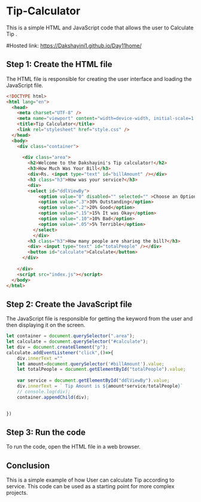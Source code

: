 
# Tip-Calculator

This is a simple HTML and JavaScript code that allows the user to Calculate Tip .

#Hosted link: https://Dakshayini1.github.io/Day11home/

## Step 1: Create the HTML file

The HTML file is responsible for creating the user interface and loading the JavaScript file.

```html
<!DOCTYPE html>
<html lang="en">
  <head>
    <meta charset="UTF-8" />
    <meta name="viewport" content="width=device-width, initial-scale=1.0" />
    <title>Tip Calculator</title>
    <link rel="stylesheet" href="style.css" />
  </head>
  <body>
    <div class="container">
       
      <div class="area">
        <h2>Welcome to the Dakshayini's Tip calculator!</h2>
        <h3>How Much Was Your Bill</h3>
        <div>Rs. <input type="text" id="billAmount" /></div>
        <h3 class="h3">How was your service?</h3>
        <div>
        <select id="ddlViewBy">
            <option value="0" disabled="" selected="" >Choose an Option</option>
            <option value=".3">30% Outstanding</option>
            <option value=".2">20% Good</option>
            <option value=".15">15% It was Okay</option>
            <option value=".10">10% Bad</option>
            <option value=".05">5% Terrible</option>
          </select>
          </div>
        <h3 class="h3">How many people are sharing the bill?</h3>
        <div> <input type="text" id="totalPeople" /></div>
        <button id="calculate">Calculate</button>
      </div>
   
    </div>
    <script src="index.js"></script>
  </body>
</html>

```

## Step 2: Create the JavaScript file

The JavaScript file is responsible for getting the keyword from the user and then displaying it on the screen.

```javascript
let container = document.querySelector(".area");
let calculate = document.querySelector("#calculate");
let div = document.createElement("p");
calculate.addEventListener("click",()=>{
    div.innerText =""
    let amount=document.querySelector('#billAmount').value;
    let totalPeople = document.getElementById("totalPeople").value;
  
    var service = document.getElementById("ddlViewBy").value;
    div.innerText = ` Tip Amount is ${amount*service/totalPeople}`
    // console.log(div);
    container.appendChild(div);

   
})
```

## Step 3: Run the code

To run the code, open the HTML file in a web browser.

## Conclusion

This is a simple example of how User can calculate Tip according to service. This code can be used as a starting point for more complex projects.
